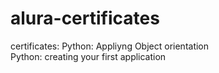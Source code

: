 # alura-certificates
certificates:
                            Python: Appliyng Object orientation  
  Python: creating your first application
